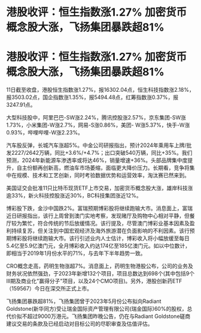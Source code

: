# 港股收评：恒生指数涨1.27% 加密货币概念股大涨，飞扬集团暴跌超81%

# 港股收评：恒生指数涨1.27% 加密货币概念股大涨，飞扬集团暴跌超81%

11日截至收盘，港股恒生指数涨1.27%，报16302.04点，恒生科技指数涨2.18%，报3503.02点，国企指数涨1.35%，报5494.48点，红筹指数涨0.37%，报3247.91点。

大型科技股中，阿里巴巴-SW涨2.24%，腾讯控股涨2.57%，京东集团-SW涨1.73%，小米集团-W涨2.7%，网易-S涨0.86%，美团-
W涨5.37%，快手-W涨0.93%，哔哩哔哩-W涨2.23%。

汽车股反弹，长城汽车涨超5%。中金公司研报指出，预计2024年乘用车上牌/批发2227/2642万辆，同比+3.6%/+4.7%；出口突破540万辆，同比+35%。我们预测，2024年新能源车渗透率或将达46%，销量增速+36%。头部品牌集中度提升，自主份额再创新高，燃油车市场萎缩，面临更大降价压力。长期看，竞争将集中在规模、技术和工艺创新，同时考验数据优势和运营效率，淘汰赛已然来到。

美国证交会批准11只比特币现货ETF上市交易，加密货币概念股大涨，雄岸科技涨逾33%，新火科技控股涨近30%，BC科技集团涨近12%。

博彩股下跌，金沙中国跌2%。富瑞预期博彩股将继续跑输大市。消息面上，富瑞近日研报指出，该行上周曾到澳门实地考察，发现赌厅及购物中心相对平静，但餐厅较为繁忙，符合传统的节后放缓情况。该行提及，尽管澳门博彩业基本因素及盈利持续复苏，但关注到中国宏观经济及海外旅游潜在负面影响的不利因素。该行预期博彩股将继续跑输大市。该行引述业内人士估计，博彩收入将小幅放缓至每日5.4亿至5.9亿澳门元，全月博彩收入约达174亿至185亿澳门元。如以中位数计，即相当于2019年1月份水平的71%，与去年下半年趋势一致。

CRO概念走高，药明生物涨超7%。消息面上，药明生物港股公布，公司的业务及财务状况依然强劲，于2023年新增132个项目，项目总数达到698个(其中包括9个III期及商业化"赢得分子"项目，以及24个CMO项目)。另外，港股创新药ETF（159567）今日在深交所正式上市。

飞扬集团暴跌超81%，飞扬集团曾于2023年5月份公布拟向Radiant
Goldstone(新华同方)受让瑞金国际资产管理有限公司(瑞金国际)60%的股权，总代价拟不超过9000万港元。飞扬集团昨晚公告，仍在与Radiant
Goldstone磋商建议交易的条款及已经启动对目标公司的尽职审查及估值评估。

